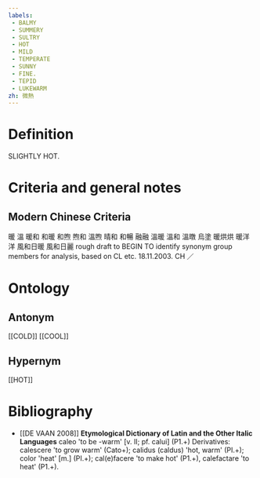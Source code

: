 ```yaml
---
labels: 
 - BALMY
 - SUMMERY
 - SULTRY
 - HOT
 - MILD
 - TEMPERATE
 - SUNNY
 - FINE.
 - TEPID
 - LUKEWARM
zh: 微熱
---
```


# Definition
SLIGHTLY HOT.
# Criteria and general notes
## Modern Chinese Criteria
暖
溫
暖和
和暖
和煦
煦和
溫煦
晴和
和暢
融融
溫暖
溫和
溫暾
烏塗
暖烘烘
暖洋洋
風和日暖
風和日麗
rough draft to BEGIN TO identify synonym group members for analysis, based on CL etc. 18.11.2003. CH ／
# Ontology

## Antonym
[[COLD]]
[[COOL]]
## Hypernym
[[HOT]]
# Bibliography
- [[DE VAAN 2008]]
**Etymological Dictionary of Latin and the Other Italic Languages** 
caleo 'to be -warm' [v. II; pf. calui] (P1.+)
Derivatives: calescere 'to grow warm' (Cato+); calidus (caldus) 'hot, warm' (PI.+);
color 'heat' [m.] (PI.+); cal(e)facere 'to make hot' (P1.+), calefactare 'to heat' (P1.+).
